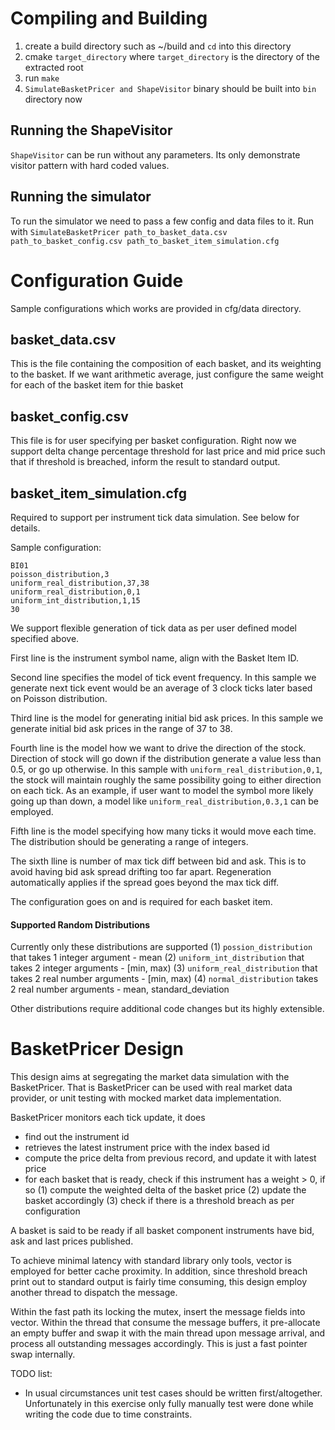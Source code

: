 # Compiling and Building
1. create a build directory such as ~/build and `cd` into this directory
2. cmake `target_directory` where `target_directory` is the directory of the extracted root
3. run `make`
4. `SimulateBasketPricer and ShapeVisitor` binary should be built into `bin` directory now

## Running the ShapeVisitor
`ShapeVisitor` can be run without any parameters.
Its only demonstrate visitor pattern with hard coded values.

## Running the simulator
To run the simulator we need to pass a few config and data files to it.
Run with `SimulateBasketPricer path_to_basket_data.csv path_to_basket_config.csv path_to_basket_item_simulation.cfg`

# Configuration Guide
Sample configurations which works are provided in cfg/data directory.

## basket_data.csv
This is the file containing the composition of each basket, and its weighting to the basket.
If we want arithmetic average, just configure the same weight for each of the basket item for thie basket

## basket_config.csv
This file is for user specifying per basket configuration.
Right now we support delta change percentage threshold for last price and mid price
such that if threshold is breached, inform the result to standard output.

## basket_item_simulation.cfg
Required to support per instrument tick data simulation. See below for details.

Sample configuration:
```
BI01
poisson_distribution,3
uniform_real_distribution,37,38
uniform_real_distribution,0,1
uniform_int_distribution,1,15
30
```

We support flexible generation of tick data as per user defined model specified above.

First line is the instrument symbol name, align with the Basket Item ID.

Second line specifies the model of tick event frequency.
In this sample we generate next tick event would be an average of 3 clock ticks later
based on Poisson distribution.

Third line is the model for generating initial bid ask prices.
In this sample we generate initial bid ask prices in the range of 37 to 38.

Fourth line is the model how we want to drive the direction of the stock.
Direction of stock will go down if the distribution generate a value less than 0.5, or go up otherwise.
In this sample with `uniform_real_distribution,0,1`, the stock will maintain roughly the same possibility
going to either direction on each tick.
As an example, if user want to model the symbol more likely going up than down, a model like
`uniform_real_distribution,0.3,1` can be employed.

Fifth line is the model specifying how many ticks it would move each time.
The distribution should be generating a range of integers.

The sixth lline is number of max tick diff between bid and ask. This is to avoid having bid ask spread
drifting too far apart. Regeneration automatically applies if the spread goes beyond the max tick diff. 

The configuration goes on and is required for each basket item.

#### Supported Random Distributions
Currently only these distributions are supported
(1) `possion_distribution` that takes 1 integer argument - mean
(2) `uniform_int_distribution` that takes 2 integer arguments - [min, max)
(3) `uniform_real_distribution` that takes 2 real number arguments - [min, max)
(4) `normal_distribution` takes 2 real number arguments - mean, standard_deviation

Other distributions require additional code changes but its highly extensible. 

# BasketPricer Design
This design aims at segregating the market data simulation with the BasketPricer. 
That is BasketPricer can be used with real market data provider,
or unit testing with mocked market data implementation. 

BasketPricer monitors each tick update, it does
- find out the instrument id
- retrieves the latest instrument price with the index based id
- compute the price delta from previous record, and update it with latest price
- for each basket that is ready, check if this instrument has a weight > 0, if so
  (1) compute the weighted delta of the basket price
  (2) update the basket accordingly
  (3) check if there is a threshold breach as per configuration

A basket is said to be ready if all basket component instruments have bid, ask and last prices published.

To achieve minimal latency with standard library only tools, vector is employed for better cache proximity.
In addition, since threshold breach print out to standard output is fairly time consuming, this design
employ another thread to dispatch the message.

Within the fast path its locking the mutex, insert the message fields into vector.
Within the thread that consume the message buffers, it pre-allocate an empty buffer and swap it with the
main thread upon message arrival, and process all outstanding messages accordingly.
This is just a fast pointer swap internally.

TODO list:
- In usual circumstances unit test cases should be written first/altogether. 
Unfortunately in this exercise only fully manually test were done while writing the code due to time constraints.
